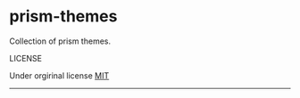 # prism-themes
Collection of prism themes.

LICENSE

Under orgirinal license [MIT](https://github.com/PrismJS/prism-themes/blob/master/LICENSE)

---

